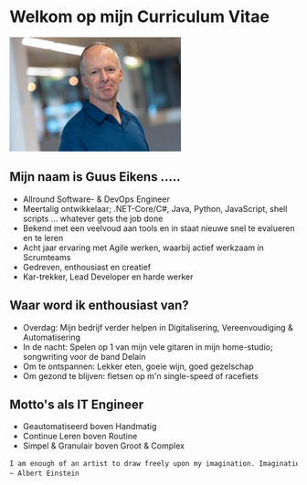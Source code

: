 # Welkom op mijn Curriculum Vitae

![Guus Eikens](/assets/guus_eikens.jpg)

## Mijn naam is Guus Eikens .....

- Allround Software- & DevOps Engineer
- Meertalig ontwikkelaar; .NET-Core/C#, Java, Python, JavaScript, shell scripts ... whatever gets the job done
- Bekend met een veelvoud aan tools en in staat nieuwe snel te evalueren en te leren
- Acht jaar ervaring met Agile werken, waarbij actief werkzaam in Scrumteams
- Gedreven, enthousiast en creatief
- Kar-trekker, Lead Developer en harde werker

## Waar word ik enthousiast van?

- Overdag: Mijn bedrijf verder helpen in Digitalisering, Vereenvoudiging & Automatisering
- In de nacht: Spelen op 1 van mijn vele gitaren in mijn home-studio; songwriting voor de band Delain
- Om te ontspannen: Lekker eten, goeie wijn, goed gezelschap
- Om gezond te blijven: fietsen op m'n single-speed of racefiets

## Motto's als IT Engineer

- Geautomatiseerd boven Handmatig
- Continue Leren boven Routine
- Simpel & Granulair boven Groot & Complex

```txt
I am enough of an artist to draw freely upon my imagination. Imagination is more important than knowledge. Knowledge is limited. Imagination encircles the world.  
~ Albert Einstein
```
